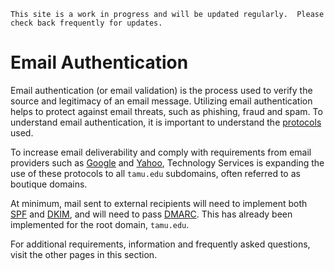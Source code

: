 ```admonish info
This site is a work in progress and will be updated regularly.  Please check back frequently for updates.
```

# Email Authentication

Email authentication (or email validation) is the process used to verify the source and legitimacy of an email message.  Utilizing email authentication helps to protect against email threats, such as phishing, fraud and spam.  To understand email authentication, it is important to understand the [protocols](./email/protocols.md) used.

To increase email deliverability and comply with requirements from email providers such as [Google](https://support.google.com/mail/answer/81126?hl=en#:~:text=1%20Set%20up%20SPF%20and%20DKIM%20email%20authentication,rate%20of%200.30%25%20or%20higher.%20...%20More%20items) and [Yahoo](https://senders.yahooinc.com/best-practices/), Technology Services is expanding the use of these protocols to all ```tamu.edu``` subdomains, often referred to as boutique domains.

At minimum, mail sent to external recipients will need to implement both [SPF](./email/spf.md) and [DKIM](./email/dkim.md), and will need to pass [DMARC](./email/dmarc.md). This has already been implemented for the root domain, ```tamu.edu```.

For additional requirements, information and frequently asked questions, visit the other pages in this section.